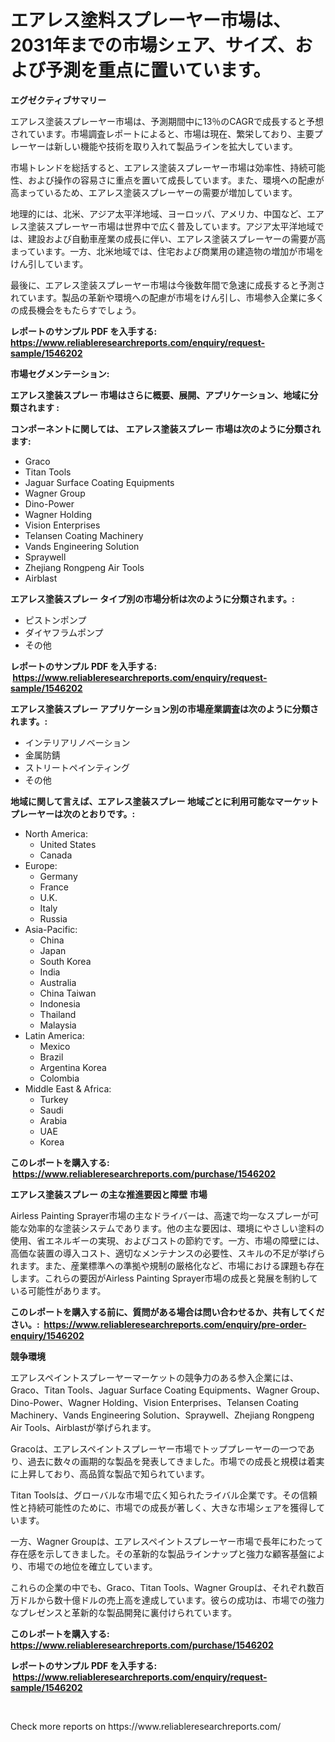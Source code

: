 <p><h1>エアレス塗料スプレーヤー市場は、2031年までの市場シェア、サイズ、および予測を重点に置いています。</h1></p><p><strong>エグゼクティブサマリー</strong></p>
<p><p>エアレス塗装スプレーヤー市場は、予測期間中に13％のCAGRで成長すると予想されています。市場調査レポートによると、市場は現在、繁栄しており、主要プレーヤーは新しい機能や技術を取り入れて製品ラインを拡大しています。</p><p>市場トレンドを総括すると、エアレス塗装スプレーヤー市場は効率性、持続可能性、および操作の容易さに重点を置いて成長しています。また、環境への配慮が高まっているため、エアレス塗装スプレーヤーの需要が増加しています。</p><p>地理的には、北米、アジア太平洋地域、ヨーロッパ、アメリカ、中国など、エアレス塗装スプレーヤー市場は世界中で広く普及しています。アジア太平洋地域では、建設および自動車産業の成長に伴い、エアレス塗装スプレーヤーの需要が高まっています。一方、北米地域では、住宅および商業用の建造物の増加が市場をけん引しています。</p><p>最後に、エアレス塗装スプレーヤー市場は今後数年間で急速に成長すると予測されています。製品の革新や環境への配慮が市場をけん引し、市場参入企業に多くの成長機会をもたらすでしょう。</p></p>
<p><strong>レポートのサンプル PDF を入手する: <a href="https://www.reliableresearchreports.com/enquiry/request-sample/1546202">https://www.reliableresearchreports.com/enquiry/request-sample/1546202</a></strong></p>
<p><strong>市場セグメンテーション:</strong></p>
<p><strong> エアレス塗装スプレー 市場はさらに概要、展開、アプリケーション、地域に分類されます :</strong></p>
<p><strong>コンポーネントに関しては、 エアレス塗装スプレー 市場は次のように分類されます: &nbsp;</strong></p>
<p><ul><li>Graco</li><li>Titan Tools</li><li>Jaguar Surface Coating Equipments</li><li>Wagner Group</li><li>Dino-Power</li><li>Wagner Holding</li><li>Vision Enterprises</li><li>Telansen Coating Machinery</li><li>Vands Engineering Solution</li><li>Spraywell</li><li>Zhejiang Rongpeng Air Tools</li><li>Airblast</li></ul></p>
<p><strong> エアレス塗装スプレー タイプ別の市場分析は次のように分類されます。:</strong></p>
<p><ul><li>ピストンポンプ</li><li>ダイヤフラムポンプ</li><li>その他</li></ul></p>
<p><strong>レポートのサンプル PDF を入手する: &nbsp;<a href="https://www.reliableresearchreports.com/enquiry/request-sample/1546202">https://www.reliableresearchreports.com/enquiry/request-sample/1546202</a></strong></p>
<p><strong> エアレス塗装スプレー アプリケーション別の市場産業調査は次のように分類されます。:</strong></p>
<p><ul><li>インテリアリノベーション</li><li>金属防錆</li><li>ストリートペインティング</li><li>その他</li></ul></p>
<p><strong>地域に関して言えば、エアレス塗装スプレー 地域ごとに利用可能なマーケットプレーヤーは次のとおりです。:</strong></p>
<p><ul>
    <li>
        North America:
        <ul>
            <li>United States</li>
            <li>Canada</li>
        </ul>
    </li>
    <li>
        Europe:
        <ul>
            <li>Germany</li>
            <li>France</li>
            <li>U.K.</li>
            <li>Italy</li>
            <li>Russia</li>
        </ul>
    </li>
    <li>
        Asia-Pacific:
        <ul>
            <li>China</li>
            <li>Japan</li>
            <li>South Korea</li>
            <li>India</li>
            <li>Australia</li>
            <li>China Taiwan</li>
            <li>Indonesia</li>
            <li>Thailand</li>
            <li>Malaysia</li>
        </ul>
    </li>
    <li>
        Latin America:
        <ul>
            <li>Mexico</li>
            <li>Brazil</li>
            <li>Argentina Korea</li>
            <li>Colombia</li>
        </ul>
    </li>
    <li>
        Middle East & Africa:
        <ul>
            <li>Turkey</li>
            <li>Saudi</li>
            <li>Arabia</li>
            <li>UAE</li>
            <li>Korea</li>
        </ul>
    </li>
    </ul></p>
<p><strong>このレポートを購入する: &nbsp;<a href="https://www.reliableresearchreports.com/purchase/1546202">https://www.reliableresearchreports.com/purchase/1546202</a></strong></p>
<p><strong>エアレス塗装スプレー の主な推進要因と障壁 市場</strong></p>
<p><p>Airless Painting Sprayer市場の主なドライバーは、高速で均一なスプレーが可能な効率的な塗装システムであります。他の主な要因は、環境にやさしい塗料の使用、省エネルギーの実現、およびコストの節約です。一方、市場の障壁には、高価な装置の導入コスト、適切なメンテナンスの必要性、スキルの不足が挙げられます。また、産業標準への準拠や規制の厳格化など、市場における課題も存在します。これらの要因がAirless Painting Sprayer市場の成長と発展を制約している可能性があります。</p></p>
<p><strong>このレポートを購入する前に、質問がある場合は問い合わせるか、共有してください。:&nbsp; <a href="https://www.reliableresearchreports.com/enquiry/pre-order-enquiry/1546202">https://www.reliableresearchreports.com/enquiry/pre-order-enquiry/1546202</a></strong></p>
<p><strong>競争環境</strong></p>
<p><p>エアレスペイントスプレーヤーマーケットの競争力のある参入企業には、Graco、Titan Tools、Jaguar Surface Coating Equipments、Wagner Group、Dino-Power、Wagner Holding、Vision Enterprises、Telansen Coating Machinery、Vands Engineering Solution、Spraywell、Zhejiang Rongpeng Air Tools、Airblastが挙げられます。</p><p>Gracoは、エアレスペイントスプレーヤー市場でトッププレーヤーの一つであり、過去に数々の画期的な製品を発表してきました。市場での成長と規模は着実に上昇しており、高品質な製品で知られています。</p><p>Titan Toolsは、グローバルな市場で広く知られたライバル企業です。その信頼性と持続可能性のために、市場での成長が著しく、大きな市場シェアを獲得しています。</p><p>一方、Wagner Groupは、エアレスペイントスプレーヤー市場で長年にわたって存在感を示してきました。その革新的な製品ラインナップと強力な顧客基盤により、市場での地位を確立しています。</p><p>これらの企業の中でも、Graco、Titan Tools、Wagner Groupは、それぞれ数百万ドルから数十億ドルの売上高を達成しています。彼らの成功は、市場での強力なプレゼンスと革新的な製品開発に裏付けられています。</p></p>
<p><strong>このレポートを購入する: &nbsp; <a href="https://www.reliableresearchreports.com/purchase/1546202">https://www.reliableresearchreports.com/purchase/1546202</a></strong></p>
<p><strong>レポートのサンプル PDF を入手する: &nbsp;<a href="https://www.reliableresearchreports.com/enquiry/request-sample/1546202">https://www.reliableresearchreports.com/enquiry/request-sample/1546202</a></strong><strong></strong></p>
<p>&nbsp;</p>
<p>Check more reports on https://www.reliableresearchreports.com/</p>